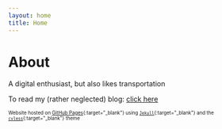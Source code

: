 ```yaml
---
layout: home
title: Home
---
```


# About

 A digital enthusiast, but also likes transportation


To read my (rather neglected) blog: [click here](posts)

<sup><sub>Website hosted on [GitHub Pages](https://docs.github.com/en/pages){:target="_blank"} using [`Jekyll`](https://jekyllrb.com){:target="_blank"} and the [`cvless`](https://jamstackthemes.dev/theme/jekyll-cvless/){:target="_blank"} theme</sub></sup>
